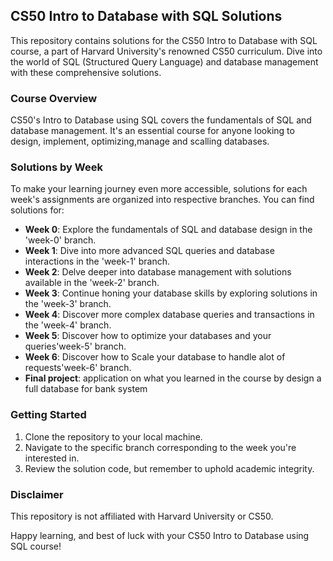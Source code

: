## CS50 Intro to Database with SQL Solutions

This repository contains solutions for the CS50 Intro to Database with SQL course, a part of Harvard University's renowned CS50 curriculum. Dive into the world of SQL (Structured Query Language) and database management with these comprehensive solutions.

### Course Overview

CS50's Intro to Database using SQL covers the fundamentals of SQL and database management. It's an essential course for anyone looking to design, implement, optimizing,manage and scalling databases.

### Solutions by Week

To make your learning journey even more accessible, solutions for each week's assignments are organized into respective branches. You can find solutions for:

- **Week 0**: Explore the fundamentals of SQL and database design in the 'week-0' branch.
- **Week 1**: Dive into more advanced SQL queries and database interactions in the 'week-1' branch.
- **Week 2**: Delve deeper into database management with solutions available in the 'week-2' branch.
- **Week 3**: Continue honing your database skills by exploring solutions in the 'week-3' branch.
- **Week 4**: Discover more complex database queries and transactions in the 'week-4' branch.
- **Week 5**: Discover how to optimize your databases and your queries'week-5' branch.
- **Week 6**: Discover how to Scale your database to handle alot of requests'week-6' branch.
- **Final project**: application on what you learned in the course by design a full database for bank system

### Getting Started

1. Clone the repository to your local machine.
2. Navigate to the specific branch corresponding to the week you're interested in.
3. Review the solution code, but remember to uphold academic integrity.
   
### Disclaimer

This repository is not affiliated with Harvard University or CS50.

Happy learning, and best of luck with your CS50 Intro to Database using SQL course!

